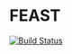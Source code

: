 # FEAST

[![Build Status](https://github.com/subhk/FEAST.jl/actions/workflows/CI.yml/badge.svg?branch=main)](https://github.com/subhk/FEAST.jl/actions/workflows/CI.yml?query=branch%3Amain)
